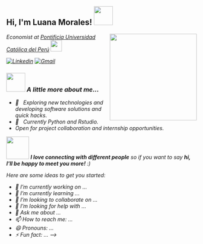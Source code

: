 <h2> Hi, I'm Luana Morales! <img src="https://media.giphy.com/media/mGcNjsfWAjY5AEZNw6/giphy.gif" width="50"></h2>
<img align='right' src="https://media.giphy.com/media/ieyl9zmCjO4b4t6qoY/giphy.gif" width="230">

<p><em>Economist at <a href="http://www.pucp.edu.pe">Pontificia Universidad Católica del Perú</a>  <img src="https://media.giphy.com/media/fYSnHlufseco8Fh93Z/giphy.gif" width="30"> 

[![Linkedin](https://img.shields.io/badge/-Luana-blue?style=flat-square&logo=Linkedin&logoColor=white&link=https://www.linkedin.com/in/luana-lisette-morales-ancajima/)](https://www.linkedin.com/in/luana-lisette-morales-ancajima-79b24b213/)
[![Gmail](https://img.shields.io/badge/-Gmail-c14438?style=flat&logo=Gmail&logoColor=white)](mailto:a20191240@pucp.edu.pe)

### <img src="https://media.giphy.com/media/VgCDAzcKvsR6OM0uWg/giphy.gif" width="50"> A little more about me...  

- 🤔 &nbsp; Exploring new technologies and developing software solutions and quick hacks.
- 🌱 &nbsp; Currently Python and Rstudio.
- Open for project collaboration and internship opportunities. 

<img src="https://media.giphy.com/media/LnQjpWaON8nhr21vNW/giphy.gif" width="60"> <em><b>I love connecting with different people</b> so if you want to say <b>hi, I'll be happy to meet you more!</b> :)</em>



Here are some ideas to get you started:

- 🔭 I’m currently working on ...
- 🌱 I’m currently learning ...
- 👯 I’m looking to collaborate on ...
- 🤔 I’m looking for help with ...
- 💬 Ask me about ...
- 📫 How to reach me: ...
- 😄 Pronouns: ...
- ⚡ Fun fact: ...
-->
